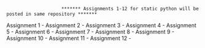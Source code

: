 
                        ******* Assignments 1-12 for static python will be posted in same repository *******

Assignment 1 - 
Assignment 2 -
Assignment 3 -
Assignment 4 -
Assignment 5 -
Assignment 6 -
Assignment 7 -
Assignment 8 -
Assignment 9 -
Assignment 10 -
Assignment 11 -
Assignment 12 -
